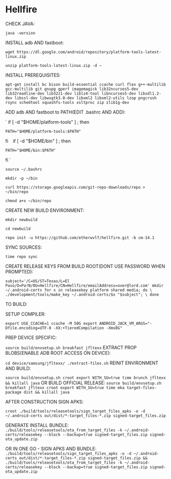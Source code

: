 Hellfire
===========


CHECK JAVA:

`java -version`

INSTALL adb AND fastboot:

`wget https://dl.google.com/android/repository/platform-tools-latest-linux.zip`

`unzip platform-tools-latest-linux.zip -d ~`

INSTALL PREREQUISITES:

`apt-get install bc bison build-essential ccache curl flex g++-multilib gcc-multilib git gnupg gperf imagemagick lib32ncurses5-dev lib32readline-dev lib32z1-dev liblz4-tool libncurses5-dev libsdl1.2-dev libssl-dev libwxgtk3.0-dev libxml2 libxml2-utils lzop pngcrush rsync schedtool squashfs-tools xsltproc zip zlib1g-dev`

ADD adb AND fastboot to PATH(EDIT .bashrc AND ADD):

`
if [ -d "$HOME/platform-tools" ] ; then

    PATH="$HOME/platform-tools:$PATH"
    
fi
`
`
if [ -d "$HOME/bin" ] ; then

    PATH="$HOME/bin:$PATH"
    
fi
`

`source ~/.bashrc`

`mkdir -p ~/bin`

`curl https://storage.googleapis.com/git-repo-downloads/repo > ~/bin/repo`

`chmod a+x ~/bin/repo`

CREATE NEW BUILD ENVIRONMENT:

`mkdir newbuild`

`cd newbuild`

`repo init -u https://github.com/etherwvlf/hellfire.git -b cm-14.1`

SYNC SOURCES:

`time repo sync`

CREATE RELEASE KEYS FROM BUILD ROOT(DONT USE PASSWORD WHEN PROMPTED):

`
subject='/C=US/ST=Texas/L=El Paso/O=Pa!N/OU=Hellfire/CN=Hellfire/emailAddress=over@lord.com'
mkdir ~/.android-certs
for x in releasekey platform shared media; do \
    ./development/tools/make_key ~/.android-certs/$x "$subject"; \
done
`

TO BUILD:

SETUP COMPILER:

`
export USE_CCACHE=1
ccache -M 50G
export ANDROID_JACK_VM_ARGS="-Dfile.encoding=UTF-8 -XX:+TieredCompilation -Xmx8G"
`

PREP DEVICE SPECIFIC:

`
source build/envsetup.sh
breakfast jfltexx
`
EXTRACT PROP BLOBS(ENABLE ADB ROOT ACCESS ON DEVICE):

`
cd device/samsung/jfltexx/
./extract-files.sh
`
REINIT ENVIRONMENT AND BUILD:

`
source build/envsetup.sh
croot
export WITH_SU=true
time brunch jfltexx && killall java
`
OR BUILD OFFICIAL RELEASE:
`
source build/envsetup.sh
breakfast jfltexx
croot
export WITH_SU=true
time mka target-files-package dist && killall java
`

AFTER CONSTRUCTION SIGN APKS: 

`
croot
./build/tools/releasetools/sign_target_files_apks -o -d ~/.android-certs out/dist/*-target_files-*.zip signed-target_files.zip
`

GENERATE INSTALL BUNDLE:
`
./build/tools/releasetools/ota_from_target_files -k ~/.android-certs/releasekey --block --backup=true signed-target_files.zip signed-ota_update.zip
`

OR IN ONE GO - SIGN APKS AND BUNDLE:
`
./build/tools/releasetools/sign_target_files_apks -o -d ~/.android-certs out/dist/*-target_files-*.zip signed-target_files.zip && ./build/tools/releasetools/ota_from_target_files -k ~/.android-certs/releasekey --block --backup=true signed-target_files.zip signed-ota_update.zip
`
